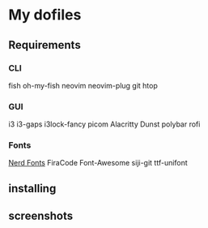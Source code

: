 # My dofiles

## Requirements

### CLI

fish oh-my-fish neovim neovim-plug git htop

### GUI

i3 i3-gaps i3lock-fancy picom Alacritty Dunst polybar rofi  

### Fonts

[Nerd Fonts](https://www.nerdfonts.com/font-downloads)
FiraCode Font-Awesome siji-git ttf-unifont

## installing

## screenshots
